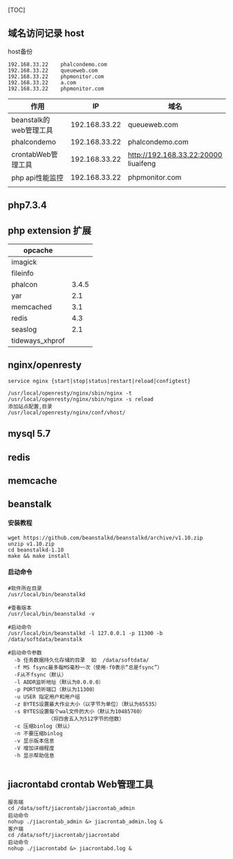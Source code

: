 [TOC]



## 域名访问记录 host

host备份

```
192.168.33.22    phalcondemo.com
192.168.33.22    queueweb.com
192.168.33.22    phpmonitor.com
192.168.33.22    a.com
192.168.33.22	 phpmonitor.com
```





| 作用                   | IP            | 域名                                      |
| ---------------------- | ------------- | ----------------------------------------- |
| beanstalk的web管理工具 | 192.168.33.22 | queueweb.com                              |
| phalcondemo            | 192.168.33.22 | phalcondemo.com                           |
| crontabWeb管理工具     | 192.168.33.22 | http://192.168.33.22:20000<br />liuaifeng |
| php api性能监控        | 192.168.33.22 | phpmonitor.com                            |
|                        |               |                                           |



## php7.3.4



## php extension 扩展

| opcache         |       |
| --------------- | ----- |
| imagick         |       |
| fileinfo        |       |
| phalcon         | 3.4.5 |
| yar             | 2.1   |
| memcached       | 3.1   |
| redis           | 4.3   |
| seaslog         | 2.1   |
| tideways_xhprof |       |



## nginx/openresty

```
service nginx {start|stop|status|restart|reload|configtest}

/usr/local/openresty/nginx/sbin/nginx -t
/usr/local/openresty/nginx/sbin/nginx -s reload
添加站点配置,目录
/usr/local/openresty/nginx/conf/vhost/
```



## mysql 5.7



## redis

## memcache

## beanstalk

#### 安装教程

```
wget https://github.com/beanstalkd/beanstalkd/archive/v1.10.zip
unzip v1.10.zip
cd beanstalkd-1.10
make && make install

```

#### 启动命令

```
#软件所在目录
/usr/local/bin/beanstalkd

#查看版本
/usr/local/bin/beanstalkd -v

#启动命令
/usr/local/bin/beanstalkd -l 127.0.0.1 -p 11300 -b /data/softdata/beanstalk 

#启动命令参数
  -b 任务数据持久化存储的目录  如  /data/softdata/ 
  -f MS fsync最多每MS毫秒一次（使用-f0表示“总是fsync”）
  -F从不fsync（默认）
  -l ADDR监听地址（默认为0.0.0.0）
  -p PORT侦听端口（默认为11300）
  -u USER 指定用户和用户组
  -z BYTES设置最大作业大小（以字节为单位）（默认为65535）
  -s BYTES设置每个wal文件的大小（默认为10485760）
             （将四舍五入为512字节的倍数）
  -c 压缩binlog（默认）
  -n 不要压缩binlog
  -v 显示版本信息
  -V 增加详细程度
  -h 显示帮助信息


```



##  jiacrontabd  crontab Web管理工具



```
服务端
cd /data/soft/jiacrontab/jiacrontab_admin
启动命令
nohup ./jiacrontab_admin &> jiacrontab_admin.log &
客户端
cd /data/soft/jiacrontab/jiacrontabd
启动命令
nohup ./jiacrontabd &> jiacrontabd.log &
```



